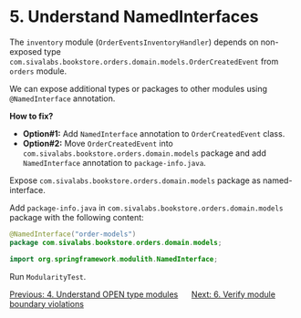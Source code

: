 # 5. Understand NamedInterfaces

The `inventory` module (`OrderEventsInventoryHandler`) depends on non-exposed type `com.sivalabs.bookstore.orders.domain.models.OrderCreatedEvent` from `orders` module.

We can expose additional types or packages to other modules using `@NamedInterface` annotation.

**How to fix?**

* **Option#1:** Add `NamedInterface` annotation to `OrderCreatedEvent` class.
* **Option#2:** Move `OrderCreatedEvent` into `com.sivalabs.bookstore.orders.domain.models` package and add `NamedInterface` annotation to `package-info.java`.

Expose `com.sivalabs.bookstore.orders.domain.models` package as named-interface.

Add `package-info.java` in `com.sivalabs.bookstore.orders.domain.models` package with the following content:

```java
@NamedInterface("order-models")
package com.sivalabs.bookstore.orders.domain.models;

import org.springframework.modulith.NamedInterface;
```

Run `ModularityTest`.


[Previous: 4. Understand OPEN type modules](step-4.md) &nbsp;&nbsp;&nbsp;&nbsp;
[Next: 6. Verify module boundary violations](step-6.md)
